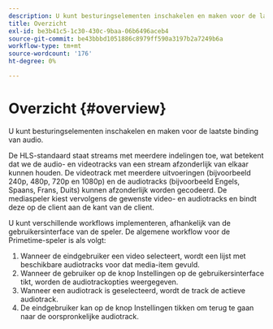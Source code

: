 ```yaml
---
description: U kunt besturingselementen inschakelen en maken voor de laatste binding van audio.
title: Overzicht
exl-id: be3b41c5-1c30-430c-9baa-06b6496aceb4
source-git-commit: be43bbbd1051886c8979ff590a3197b2a7249b6a
workflow-type: tm+mt
source-wordcount: '176'
ht-degree: 0%

---
```


# Overzicht {#overview}

U kunt besturingselementen inschakelen en maken voor de laatste binding van audio.

De HLS-standaard staat streams met meerdere indelingen toe, wat betekent dat we de audio- en videotracks van een stream afzonderlijk van elkaar kunnen houden. De videotrack met meerdere uitvoeringen (bijvoorbeeld 240p, 480p, 720p en 1080p) en de audiotracks (bijvoorbeeld Engels, Spaans, Frans, Duits) kunnen afzonderlijk worden gecodeerd. De mediaspeler kiest vervolgens de gewenste video- en audiotracks en bindt deze op de client aan de kant van de client.

U kunt verschillende workflows implementeren, afhankelijk van de gebruikersinterface van de speler. De algemene workflow voor de Primetime-speler is als volgt:

1. Wanneer de eindgebruiker een video selecteert, wordt een lijst met beschikbare audiotracks voor dat media-item gevuld.
1. Wanneer de gebruiker op de knop Instellingen op de gebruikersinterface tikt, worden de audiotrackopties weergegeven.
1. Wanneer een audiotrack is geselecteerd, wordt de track de actieve audiotrack.
1. De eindgebruiker kan op de knop Instellingen tikken om terug te gaan naar de oorspronkelijke audiotrack.
